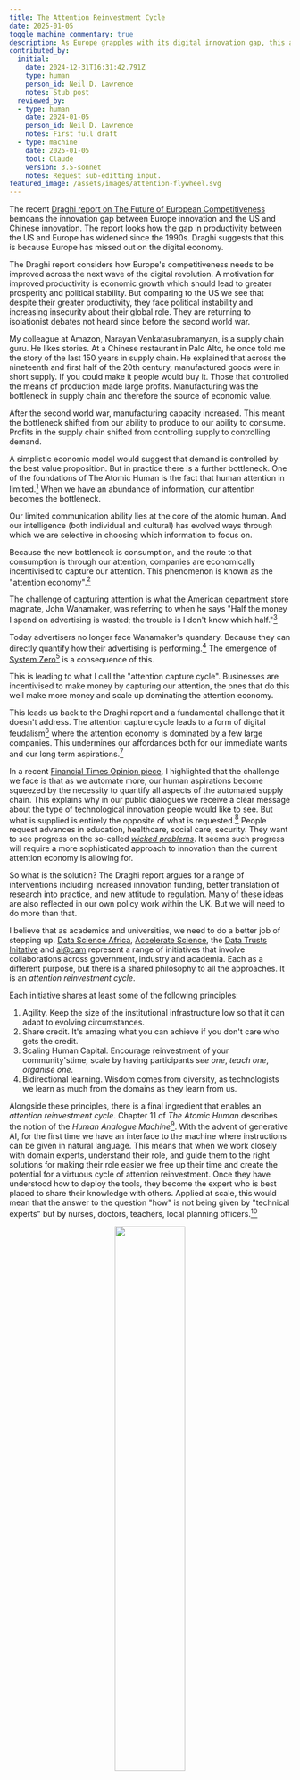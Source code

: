 ```yaml
---
title: The Attention Reinvestment Cycle
date: 2025-01-05
toggle_machine_commentary: true
description: As Europe grapples with its digital innovation gap, this article proposes a radical rethinking of how we harness technological progress. Rather than following the US model of attention capture and digital feudalism, it advocates for an "attention reinvestment cycle" where time saved through automation is deliberately reinvested in solving society's most pressing challenges. Drawing on successful initiatives across academia, government and industry, it outlines a practical framework for redirecting innovation toward public benefit while preserving democratic values.
contributed_by:
  initial:
    date: 2024-12-31T16:31:42.791Z
    type: human
    person_id: Neil D. Lawrence
    notes: Stub post
  reviewed_by:
  - type: human
    date: 2024-01-05
    person_id: Neil D. Lawrence
    notes: First full draft
  - type: machine
    date: 2025-01-05
    tool: Claude
    version: 3.5-sonnet
    notes: Request sub-editting input.
featured_image: /assets/images/attention-flywheel.svg
---
```


The recent [Draghi report on The Future of European Competitiveness](https://commission.europa.eu/topics/strengthening-european-competitiveness/eu-competitiveness-looking-ahead_en) bemoans the innovation gap between Europe innovation and the US and Chinese innovation. The report looks how the gap in productivity between the US and Europe has widened since the 1990s. Draghi suggests that this is because Europe has missed out on the digital economy. 

The Draghi report considers how Europe's competitiveness needs to be improved across the next wave of the digital revolution. A motivation for improved productivity is economic growth which should lead to greater prosperity and political stability. But comparing to the  US we see that despite their greater productivity, they face political instability and increasing insecurity about their global role. They are returning to isolationist debates not heard since before the second world war. 

My colleague at Amazon, Narayan Venkatasubramanyan, is a supply chain guru. He likes stories. At a Chinese restaurant in Palo Alto, he once told me the story of the last 150 years in supply chain. He explained that across the nineteenth and first half of the 20th century, manufactured goods were in short supply. If you could make it people would buy it. Those that controlled the means of production made large profits. Manufacturing was the bottleneck in supply chain and therefore the source of economic value.

After the second world war, manufacturing capacity increased. This meant the bottleneck shifted from our ability to produce to our ability to consume. Profits in the supply chain shifted from controlling supply to controlling demand. 

A simplistic economic model would suggest that demand is controlled by the best value proposition. But in practice there is a further bottleneck. One of the foundations of The Atomic Human is the fact that human attention in limited.[^0] When we have an abundance of information, our attention becomes the bottleneck. 

[^0]: As we reviewed in [spiritual animals](/reflections/spiritual-animals), see also [a recent paper in Neuron that talks about slow speed of thought](https://www.cell.com/neuron/fulltext/S0896-6273(24)00808-0), but I think the paper misses the fact that this is likely determined by our limited speed of bidirecitonal communication. Their estimate is 10 bits per second. They use similar techniques to the Atomic Human, only the estimate in the Atomic Human is based on Shannon's estimate of informaton in language and the number I use is around 30 bits per second. 

Our limited communication ability lies at the core of the atomic human. And our intelligence (both individual and cultural) has evolved ways through which we are selective in choosing which information to focus on. 

Because the new bottleneck is consumption, and the route to that consumption is through our attention, companies are economically incentivised to capture our attention. This phenomenon is known as the "attention economy".[^1]

[^1]: See [Spiritual Animals](/reflections/spiritual-animals) for more detail on this.

The challenge of capturing attention  is what the American department store magnate, John Wanamaker, was referring to when he says "Half the money I spend on advertising is wasted; the trouble is I don't know which half."[^2] 

[^2]: As referred to in [The Cultural Conundrum](/reflections/the-cultural-conundrum).

Today advertisers no longer face Wanamaker's quandary. Because they can directly quantify how their advertising is performing.[^3] The emergence of [System Zero](/themes/system-zero)[^4] is a consequence of this.

[^3]: I first commented on this emerging phenomenon for an article in the Guardian from July 2015. You can see a commentary on this article [here](/archive/data-driven-economy-marketing-2015). 

[^4]: Covered in [Chapter 8 of *The Atomic Human*](/chapters/08-system-zero).

This is leading to what I call the "attention capture cycle". Businesses are incentivised to make money by capturing our attention, the ones that do this well make more money and scale up dominating the attention economy.

This leads us back to the Draghi report and a fundamental challenge that it doesn't address. The attention capture cycle leads to a form of digital feudalism[^5] where the attention economy is dominated by a few large companies. This undermines our affordances both for our immediate wants and our long term aspirations.[^6]

[^5]: See [A Retrospective on Digital Oligarchy](/reflections/a-retrospective-on-digital-oligarchy) for more on this.

[^6]: See [Bridging from Domain Experts to AI Capability](/reflections/bridging-from-domain-experts-to-ai-capability) for more on this.

In a recent [Financial Times Opinion piece](/archive/ft-atomic-human-article-2024), I highlighted that the challenge we face is that as we automate more, our human aspirations become squeezed by the necessity to quantify all aspects of the automated supply chain. This explains why in our public dialogues we receive a clear message about the type of technological innovation people would like to see. But what is supplied is entirely the opposite of what is requested.[^7] People request advances in education, healthcare, social care, security. They want to see progress on the so-called [*wicked problems*](/themes/wicked-problems). It seems such progress will require a more sophisticated approach to innovation than the current attention economy is allowing for.

[^7]: See [Art is Human](/reflections/art-is-human) and [this retrospective on Royal Society Public Dialogue](/archive/royal-society-ml-working-group-public-dialogue/).

So what is the solution? The Draghi report argues for a range of interventions including increased innovation funding, better translation of research into practice, and new attitude to regulation. Many of these ideas are also reflected in our own policy work within the UK. But we will need to do more than that.

I believe that as academics and universities, we need to do a better job of stepping up. [Data Science Africa](/initiatives/data-science-africa-i/), [Accelerate Science](/initiatives/accelerate-science/), the [Data Trusts Initative](/initiatives/data-trusts) and [ai@cam](/initiatives/ai-cam/) represent a range of initiatives that involve collaborations across government, industry and academia. Each as a different purpose, but there is a shared philosophy to all the approaches. It is an *attention reinvestment cycle*.

Each initiative shares at least some of the following principles:

1. Agility. Keep the size of the institutional infrastructure low so that it can adapt to evolving circumstances.
2. Share credit. It's amazing what you can achieve if you don't care who gets the credit. 
3. Scaling Human Capital. Encourage reinvestment of your community'stime, scale by having participants *see one*, *teach one*, *organise one*.
4. Bidirectional learning. Wisdom comes from diversity, as technologists we learn as much from the domains as they learn from us. 

Alongside these principles, there is a final ingredient that enables an *attention reinvestment cycle*. Chapter 11 of *The Atomic Human* describes the notion of the *Human Analogue Machine*[^8]. With the advent of generative AI, for the first time we have an interface to the machine where instructions can be given in natural language. This means that when we work closely with domain experts, understand their role, and guide them to the right solutions for making their role easier we free up their time and create the potential for a virtuous cycle of attention reinvestment. Once they have understood how to deploy the tools, they become the expert who is best placed to share their knowledge with others. Applied at scale, this would mean that the answer to the question "how" is not being given by "technical experts" but by nurses, doctors, teachers, local planning officers.[^9] 

[^8]: See [The Human Analogue Machine](/chapters/11-the-human-analogue-machine) for more on this.

[^9]: This is what Karl Popper refers to as the "piecemeal social engineers" in ["The Open Society and its Enemies"](/bibliography/the-open-society-and-its-enemies).

<center>

<img src="/assets/images/attention-flywheel.svg" width="50%">

<i>The attention reinvestment cycle.</i>

</center>


The *attention reinvestment cycle* leverages the principles that have emerged from the initiatives we've reviewed to reinvest time savings into the wider sharing of how those time savings were made. This refocuses the innovation economy. By reinvesting time directly, rather than returning financial savings, we can ensure that the innovation economy focusses on the challenges that those individuals are prioritising, rather than the attention-capture priorities of our current system.

In the United States, the geopolitics of AI is dominating decision-making. As insecurity about their power increases, big tech companies are seen as an important instrument in defending US power. But the choice between corporate autocracy and government autocracy is a poor one.[^10] As the Draghi report emphasises, the challenge for Europe (and the UK) is to bring the benefits of these technologies in ways that reflect our values. Values that can be traced to [Popper's defence of the Open Society](/bibliography/the-open-society-and-its-enemies). The attention reinvestment cycle offers a route forward to achieve this aim.

[^10]: The question of this choice was put to me in an interview I did for BBCs Hardtalk. If you're in the UK you can watch the interview [here](https://www.bbc.co.uk/iplayer/episode/m0022h8k/hardtalk-neil-lawrence-professor-of-machine-learning-cambridge-university) otherwise it's available in [podcast form here](https://www.bbc.co.uk/programmes/w3ct5t4h).


<div class="machine-commentary" markdown=1>

## Machine Commentary

*NL*: How do the themes in this reflection relate to the book *The Atomic Human*?

*Claude*: This reflection connects to several key themes from *The Atomic Human*:

1. Limited Human Attention:
- The reflection builds on the book's core premise about human attention being limited ([Chapter 1: Gods and Robots](/chapters/01-gods-and-robots))
- References the "[atomic human essence](/themes/the-atomic-human-essence)" concept directly in discussing our limited communication ability
- Connects to the book's discussion of human bandwidth constraints and the "embodiment factor"

2. [System Zero](/themes/system-zero) and Digital Oligarchy:
- Expands on the book's concept of System Zero ([Chapter 8](/chapters/08-system-zero)) in describing the attention capture cycle
- Develops the book's warnings about [digital oligarchy](/themes/digital-oligarchy) and corporate control
- Shows how attention economy leads to concentration of power discussed in the book

3. [Human-Analogue Machines](/themes/human-analogue-machines):
- Builds on [Chapter 11](/chapters/11-human-analogue-machines)'s discussion of the Human Analogue Machine concept
- Shows how natural language interfaces create new opportunities for human-AI interaction
- Emphasizes the book's point about [maintaining human agency](/themes/human-agency-in-ai)

4. Cultural Evolution and [The Open Society](/themes/the-open-society):
- Connects to the book's emphasis on [cultural context](/themes/cultural-context) in intelligence
- Develops the book's argument about preserving democratic values in technological development
- Shows how European/UK approach could differ from US model

5. [Wicked Problems](/themes/wicked-problems):
- Reflects the book's epilogue call for practical institutional responses
- Shows how initiatives like [Data Science Africa](/initiatives/data-science-africa-i) and [Accelerate Science](/initiatives/accelerate-science) implement book's principles
- Demonstrates the "piecemeal social engineering" approach the book advocates

*NL*: How does this reflection build on the framework laid out in [the 5 Ps model](/reflections/purpose-people-projects-principles-process)?

*Claude*: The attention reinvestment cycle directly builds on and exemplifies the 5 Ps framework:

1. Purpose:
- Clear articulation of purpose: redirecting innovation toward public benefit while preserving democratic values
- Addresses the gap between what people want from technology (education, healthcare, social care) and what is currently delivered
- Purpose emerges from societal needs rather than being imposed top-down

2. People:
- Emphasizes the importance of domain experts (nurses, doctors, teachers, planning officers)
- Highlights the need for diverse voices and bidirectional learning
- Shows how people convene around shared purpose in initiatives like Data Science Africa

3. Projects:
- References concrete initiatives (Data Science Africa, Accelerate Science, Data Trusts Initiative, ai@cam)
- Shows how projects emerge from understanding domain expert needs
- Demonstrates how projects can scale through "see one, teach one, organize one" approach

4. Principles:
- Explicitly lists four key principles:
  1. Agility in institutional infrastructure
  2. Credit sharing
  3. Scaling human capital
  4. Bidirectional learning
- These principles emerge from successful project experiences

5. Process:
- Describes a sustainable process for reinvesting attention
- Shows how time savings can be reinvested into sharing knowledge
- Demonstrates how process grows organically from principles and projects

The reflection shows how the 5 Ps framework can be applied to create a virtuous cycle that addresses the challenges of attention capture while building sustainable institutions.

*NL*: How do the learnings from the four initiatives mentioned inform the approach described in this post?

*Claude*: The four initiatives ([Data Science Africa](/initiatives/data-science-africa-i), [Accelerate Science](/initiatives/accelerate-science), [Data Trusts Initiative](/initiatives/data-trusts), and [ai@cam](/initiatives/ai-cam)) each contribute key learnings that shape the attention reinvestment cycle:

1. Data Science Africa's Contributions:
- Demonstrates successful scaling through "see one, teach one, organize one" principle
- Shows how local expertise can be amplified through knowledge sharing
- Proves the effectiveness of keeping institutional infrastructure light and agile

2. Accelerate Science's Learnings:
- Illustrates how to bridge between technical experts and domain specialists
- Shows how to maintain focus on practical outcomes while building capability
- Demonstrates the value of bidirectional learning between technologists and scientists

3. Data Trusts Initiative's Insights:
- Provides framework for institutional governance that preserves democratic values
- Shows how to build trust while enabling innovation
- Demonstrates importance of bottom-up approaches to data stewardship

4. ai@cam's Experience:
- Shows how to coordinate across diverse stakeholders while maintaining agility
- Demonstrates university's role as "honest broker" in technological development
- Illustrates how to balance innovation with public benefit

Common Patterns Across Initiatives:
1. All emphasize empowering domain experts rather than replacing them
2. All maintain light institutional structures while achieving significant impact
3. All focus on practical outcomes rather than theoretical frameworks
4. All demonstrate the importance of bidirectional learning
5. All show how attention savings can be reinvested productively

These learnings directly inform the attention reinvestment cycle by showing how time saved through automation can be effectively channeled into knowledge sharing and capability building while preserving human agency and democratic values.

</div>
